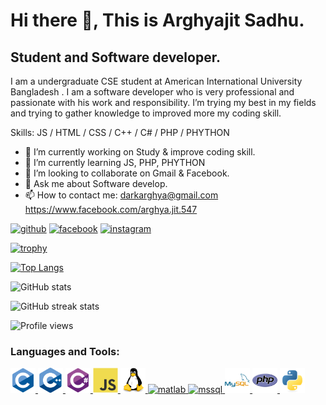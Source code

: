 # Hi there 👋, This is Arghyajit Sadhu.
## Student and Software developer.
I am a undergraduate CSE student at American International University Bangladesh . I am a software developer who is very professional and passionate with his work and responsibility. I’m trying my best in my fields and trying to gather knowledge to improved more my coding  skill.

Skills:  JS / HTML / CSS / C++ / C# / PHP / PHYTHON

- 🔭 I’m currently working on Study & improve coding skill. 
- 🌱 I’m currently learning JS, PHP, PHYTHON 
- 👯 I’m looking to collaborate on Gmail & Facebook. 
- 💬 Ask me about Software develop. 
- 📫 How to contact me: darkarghya@gmail.com         https://www.facebook.com/arghya.jit.547 


[<img src='https://cdn.jsdelivr.net/npm/simple-icons@3.0.1/icons/github.svg' alt='github' height='40'>](https://github.com/Arghyajit)  [<img src='https://cdn.jsdelivr.net/npm/simple-icons@3.0.1/icons/facebook.svg' alt='facebook' height='40'>](https://www.facebook.com/ArghyaJit)  [<img src='https://cdn.jsdelivr.net/npm/simple-icons@3.0.1/icons/instagram.svg' alt='instagram' height='40'>](https://www.instagram.com/_arghya.jit_/)  

[![trophy](https://github-profile-trophy.vercel.app/?username=Arghyajit)](https://github.com/ryo-ma/github-profile-trophy)

[![Top Langs](https://github-readme-stats.vercel.app/api/top-langs/?username=Arghyajit)](https://github.com/anuraghazra/github-readme-stats)

![GitHub stats](https://github-readme-stats.vercel.app/api?username=Arghyajit&show_icons=true&count_private=true)  

![GitHub streak stats](https://streak-stats.demolab.com/?user=Arghyajit)  

![Profile views](https://gpvc.arturio.dev/Arghyajit)  
<h3 align="left">Languages and Tools:</h3>
<p align="left"> <a href="https://www.cprogramming.com/" target="_blank" rel="noreferrer"> <img src="https://raw.githubusercontent.com/devicons/devicon/master/icons/c/c-original.svg" alt="c" width="40" height="40"/> </a> <a href="https://www.w3schools.com/cpp/" target="_blank" rel="noreferrer"> <img src="https://raw.githubusercontent.com/devicons/devicon/master/icons/cplusplus/cplusplus-original.svg" alt="cplusplus" width="40" height="40"/> </a> <a href="https://www.w3schools.com/cs/" target="_blank" rel="noreferrer"> <img src="https://raw.githubusercontent.com/devicons/devicon/master/icons/csharp/csharp-original.svg" alt="csharp" width="40" height="40"/> </a> <a href="https://developer.mozilla.org/en-US/docs/Web/JavaScript" target="_blank" rel="noreferrer"> <img src="https://raw.githubusercontent.com/devicons/devicon/master/icons/javascript/javascript-original.svg" alt="javascript" width="40" height="40"/> </a> <a href="https://www.linux.org/" target="_blank" rel="noreferrer"> <img src="https://raw.githubusercontent.com/devicons/devicon/master/icons/linux/linux-original.svg" alt="linux" width="40" height="40"/> </a> <a href="https://www.mathworks.com/" target="_blank" rel="noreferrer"> <img src="https://upload.wikimedia.org/wikipedia/commons/2/21/Matlab_Logo.png" alt="matlab" width="40" height="40"/> </a> <a href="https://www.microsoft.com/en-us/sql-server" target="_blank" rel="noreferrer"> <img src="https://www.svgrepo.com/show/303229/microsoft-sql-server-logo.svg" alt="mssql" width="40" height="40"/> </a> <a href="https://www.mysql.com/" target="_blank" rel="noreferrer"> <img src="https://raw.githubusercontent.com/devicons/devicon/master/icons/mysql/mysql-original-wordmark.svg" alt="mysql" width="40" height="40"/> </a> <a href="https://www.php.net" target="_blank" rel="noreferrer"> <img src="https://raw.githubusercontent.com/devicons/devicon/master/icons/php/php-original.svg" alt="php" width="40" height="40"/> </a> <a href="https://www.python.org" target="_blank" rel="noreferrer"> <img src="https://raw.githubusercontent.com/devicons/devicon/master/icons/python/python-original.svg" alt="python" width="40" height="40"/> </a> </p>
